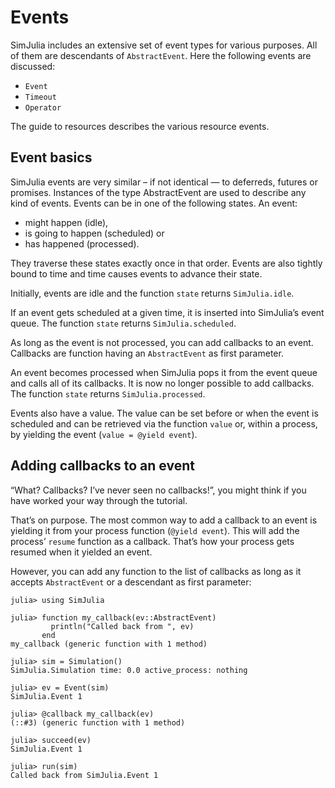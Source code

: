 # Events

SimJulia includes an extensive set of event types for various purposes. All of them are descendants of `AbstractEvent`. Here the following events are discussed:

- `Event`
- `Timeout`
- `Operator`

The guide to resources describes the various resource events.

## Event basics

SimJulia events are very similar – if not identical — to deferreds, futures or promises. Instances of the type AbstractEvent are used to describe any kind of events. Events can be in one of the following states. An event:

- might happen (idle),
- is going to happen (scheduled) or
- has happened (processed).

They traverse these states exactly once in that order. Events are also tightly bound to time and time causes events to advance their state.

Initially, events are idle and the function `state` returns `SimJulia.idle`.

If an event gets scheduled at a given time, it is inserted into SimJulia’s event queue. The function `state` returns `SimJulia.scheduled`.

As long as the event is not processed, you can add callbacks to an event. Callbacks are function having an `AbstractEvent` as first parameter.

An event becomes processed when SimJulia pops it from the event queue and calls all of its callbacks. It is now no longer possible to add callbacks. The function `state` returns `SimJulia.processed`.

Events also have a value. The value can be set before or when the event is scheduled and can be retrieved via the function `value` or, within a process, by yielding the event (`value = @yield event`).

## Adding callbacks to an event

“What? Callbacks? I’ve never seen no callbacks!”, you might think if you have worked your way through the tutorial.

That’s on purpose. The most common way to add a callback to an event is yielding it from your process function (`@yield event`). This will add the process’ `resume` function as a callback. That’s how your process gets resumed when it yielded an event.

However, you can add any function to the list of callbacks as long as it accepts `AbstractEvent` or a descendant as first parameter:

```jldoctest
julia> using SimJulia

julia> function my_callback(ev::AbstractEvent)
         println("Called back from ", ev)
       end
my_callback (generic function with 1 method)

julia> sim = Simulation()
SimJulia.Simulation time: 0.0 active_process: nothing

julia> ev = Event(sim)
SimJulia.Event 1

julia> @callback my_callback(ev)
(::#3) (generic function with 1 method)

julia> succeed(ev)
SimJulia.Event 1

julia> run(sim)
Called back from SimJulia.Event 1
```
